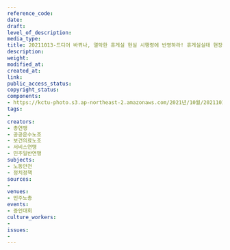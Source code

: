 ```yaml
---
reference_code: 
date: 
draft: 
level_of_description: 
media_type: 
title: 20211013-드디어 바뀌나, 열악한 휴게실 현실 시행령에 반영하라! 휴게실실태 현장노동자 증언대회
description: 
weight: 
modified_at: 
created_at: 
link: 
public_access_status: 
copyright_status: 
components:
- https://kctu-photo.s3.ap-northeast-2.amazonaws.com/2021년/10월/20211013-드디어+바뀌나,+열악한+휴게실+현실+시행령에+반영하라!+휴게실실태+현장노동자+증언대회/_1D20274.jpg
tags:
- 
creators:
- 총연맹
- 공공운수노조
- 보건의료노조
- 서비스연맹
- 민주일반연맹
subjects:
- 노동안전
- 정치정책
sources:
- 
venues:
- 민주노총
events:
- 증언대회
culture_workers:
- 
issues:
- 
---
```

